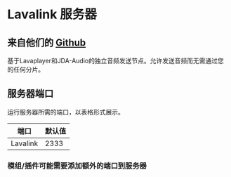 # Lavalink 服务器

## 来自他们的 [Github](https://github.com/lavalink-devs/Lavalink)

基于Lavaplayer和JDA-Audio的独立音频发送节点。允许发送音频而无需通过您的任何分片。

## 服务器端口

运行服务器所需的端口，以表格形式展示。

| 端口     | 默认值  |
|----------|---------|
| Lavalink | 2333    |

### 模组/插件可能需要添加额外的端口到服务器 